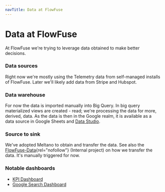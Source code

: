 ```yaml
---
navTitle: Data at FlowFuse
---
```


# Data at FlowFuse

At FlowFuse we're trying to leverage data obtained to make better decisions.

### Data sources

Right now we're mostly using the Telemetry data from self-managed installs of
FlowFuse. Later we'll likely add data from Stripe and Hubspot.

### Data warehouse

For now the data is imported manually into Big Query. In big query materialized
views are created - read; we're processing the data for more, derived, data.
As the data is then in the Google realm, it is available as a data source in Google
Sheets and [Data Studio](https://datastudio.google.com/).

### Source to sink

We've adopted Meltano to obtain and transfer the data. See also the
[FlowFuse-Data](https://github.com/flowforge/flowforge-data){rel="nofollow"}
(Internal project)
on how we transfer the data. It's manually triggered for now.

### Notable dashboards

- [KPI Dashboard](https://datastudio.google.com/reporting/90315614-39bf-4eac-ba3d-45b4c635940e/page/P1V6C)
- [Google Search Dashboard](https://datastudio.google.com/reporting/d22a6f9f-cd1c-419b-821f-872e8aee013d/page/6zXD)
